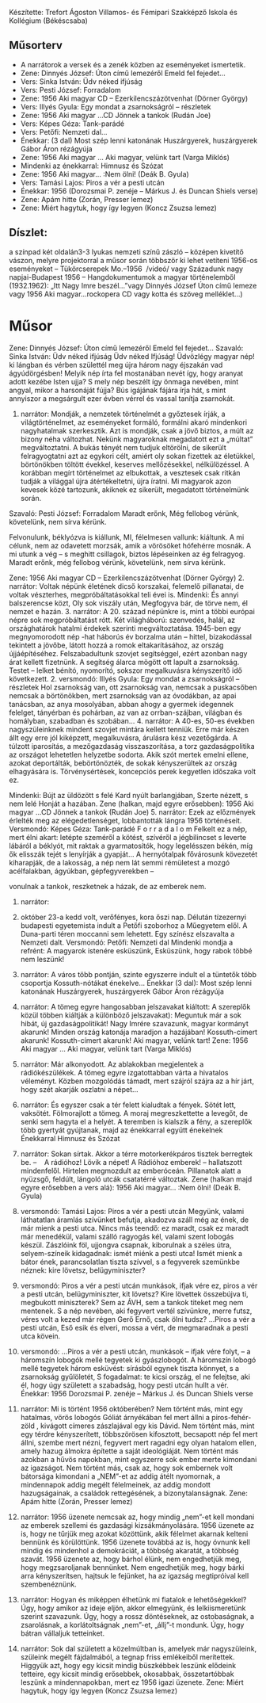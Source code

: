 Készítette: Trefort Ágoston Villamos- és Fémipari Szakképző Iskola
és Kollégium (Békéscsaba)

## Műsorterv
- A narrátorok a versek és a zenék közben az eseményeket ismertetik.
- Zene: Dinnyés József: Úton című lemezéről Emeld fel fejedet…
- Vers: Sinka István: Üdv néked ifjúság
- Vers: Pesti József: Forradalom
- Zene: 1956 Aki magyar CD – Ezerkilencszázötvenhat (Dörner György)
- Vers: Illyés Gyula: Egy mondat a zsarnokságról – részletek
- Zene: 1956 Aki magyar …CD Jönnek a tankok (Rudán Joe)
- Vers: Képes Géza: Tank-parádé
- Vers: Petőfi: Nemzeti dal…
- Énekkar: (3 dal)
Most szép lenni katonának
Huszárgyerek, huszárgyerek
Gábor Áron rézágyúja
- Zene: 1956 Aki magyar … Aki magyar, velünk tart (Varga Miklós)
- Mindenki az énekkarral: Himnusz és Szózat
- Zene: 1956 Aki magyar… :Nem ölni! (Deák B. Gyula)
- Vers: Tamási Lajos: Piros a vér a pesti utcán
- Énekkar: 1956 (Dorozsmai P. zenéje – Márkus J. és Duncan Shiels verse)
- Zene: Apám hitte (Zorán, Presser lemez)
- Zene: Miért hagytuk, hogy így legyen (Koncz Zsuzsa lemez)

## Díszlet:
a színpad két oldalán3-3 lyukas nemzeti színű zászló – középen kivetítő vászon, melyre projektorral a műsor során többször ki lehet vetíteni 1956-os eseményeket – Tükörcserepek Mo.–1956  /videó/ vagy Századunk nagy napjai-Budapest 1956 – Hangdokumentumok a magyar történelemből (1932.1962): „Itt Nagy Imre beszél…”vagy Dinnyés József Úton című lemeze vagy 1956 Aki magyar…rockopera CD vagy kotta és szöveg melléklet…)

# Műsor
Zene:
Dinnyés József: Úton című lemezéről Emeld fel fejedet…
Szavaló:
Sinka István: Üdv néked ifjúság
Üdv néked Ifjúság! Üdvözlégy magyar nép!
ki lángban és vérben születtél meg újra
három nagy éjszakán vad ágyúdörgésben!
Melyik nép írta fel mostanában nevét
így, hogy aranyat adott kezébe Isten ujja?
S mely nép beszélt így önmaga nevében,
mint angyal, mikor a harsonáját fújja?
Bús igájának fájára írja hát,
s mint annyiszor a megsárgult ezer évben
vérrel és vassal tanítja zsarnokát.
1. narrátor:
Mondják, a nemzetek történelmét a győztesek írják, a világtörténelmet, az eseményeket formáló, formálni akaró mindenkori nagyhatalmak szerkesztik. Azt is mondják, csak a jövő biztos, a múlt az bizony néha változhat. Nekünk magyaroknak megadatott ezt a „múltat” megváltoztatni. A bukás tényét nem tudjuk eltörölni, de sikerült felragyogtatni azt az egykori célt, amiért oly sokan fizettek az életükkel, börtönökben töltött évekkel, keserves mellőzésekkel, nélkülözéssel. A korábban megírt történelmet az elbukottak, a vesztesek csak ritkán tudják a világgal újra átértékeltetni, újra íratni. Mi magyarok azon kevesek közé tartozunk, akiknek ez sikerült, megadatott történelmünk során.

Szavaló:
Pesti József: Forradalom
Maradt erőnk,
Még fellobog vérünk,
követelünk, nem sírva kérünk.

Felvonulunk,
béklyózva is kiállunk,
MI, félelmesen vallunk: kiáltunk.
A mi célunk,
nem az odavetett morzsák,
amik a vörösöket hófehérre mosnák.
A mi utunk
a vég – s meghitt csillagok,
biztos lépéseinken az ég felragyog.
Maradt erőnk,
még fellobog vérünk,
követelünk, nem sírva kérünk.

Zene:
1956 Aki magyar CD – Ezerkilencszázötvenhat (Dörner György)
2. narrátor:
Voltak népünk életének dicső korszakai, felemelő pillanatai, de voltak vészterhes, megpróbáltatásokkal teli évei is.
Mindenki:
És annyi balszerencse közt,
Oly sok viszály után,
Megfogyva bár, de törve nem, él nemzet e hazán.
3. narrátor:
A 20. század népünkre is, mint a többi európai népre sok megpróbáltatást rótt. Két világháború: szenvedés, halál, az országhatárok hatalmi érdekek szerinti megváltoztatása.
1945-ben egy megnyomorodott nép -hat háborús év borzalma után – hittel, bizakodással tekintett a jövőbe, látott hozzá a romok eltakarításához, az ország újjáépítéséhez. Felszabadultunk szovjet segítséggel, ezért azonban nagy árat kellett fizetnünk. A segítség álarca mögött ott lapult a zsarnokság. Testet – lelket bénító, nyomorító, sokszor megalkuvásra kényszerítő idő következett.
2. versmondó:
Illyés Gyula: Egy mondat a zsarnokságról – részletek
Hol zsarnokság van,
ott zsarnokság van,
nemcsak a puskacsőben
nemcsak a börtönökben,
mert zsarnokság van
az óvodákban,
az apai tanácsban,
az anya mosolyában,
abban ahogy a gyermek
idegennek felelget,
tányérban és pohárban,
az van az orrban-szájban,
világban és homályban,
szabadban és szobában…
4. narrátor:
A 40-es, 50-es években nagyszüleinknek mindent szovjet mintára kellett tenniük. Erre már készen állt egy erre jól kiképzett, megalkuvásra, árulásra kész vezetőgárda. A túlzott iparosítás, a mezőgazdaság visszaszorítása, a torz gazdaságpolitika az országot lehetetlen helyzetbe sodorta. Akik szót mertek emelni ellene, azokat deportálták, bebörtönözték, de sokak kényszerültek az ország elhagyására is. Törvénysértések, koncepciós perek kegyetlen időszaka volt ez.

Mindenki:
Bújt az üldözött s felé
Kard nyúlt barlangjában,
Szerte nézett, s nem lelé
Honját a hazában.
Zene (halkan, majd egyre erősebben):
1956 Aki magyar …CD Jönnek a tankok (Rudán Joe)
5. narrátor:
Ezek az előzmények érlelték meg az elégedetlenséget, lobbantották lángra 1956 történéseit.
Versmondó:
Képes Géza: Tank-parádé
F o r r a d a l o m
Felkelt ez a nép, mert élni akart:
letépte szeméről a kötést,
szívéről a jégbilincset
s leverte lábáról a béklyót,
mit raktak a gyarmatosítók,
hogy legelésszen békén,
míg ők elisszák tejét s lenyírják a gyapját…
A hernyótalpak fővárosunk kövezetét kiharapják,
de a lakosság, a nép
nem lát semmi rémületest
a mozgó acélfalakban, ágyúkban, gépfegyverekben –

vonulnak a tankok,
reszketnek a házak,
de az emberek nem.
1. narrátor:
1956. október 23-a kedd volt, verőfényes, kora őszi nap. Délután tízezernyi budapesti egyetemista indult a Petőfi szoborhoz a Műegyetem elől. A Duna-parti téren moccanni sem lehetett. Egy színész elszavalta a Nemzeti dalt.
Versmondó:
Petőfi: Nemzeti dal
Mindenki mondja a refrént:
A magyarok istenére esküszünk,
Esküszünk, hogy rabok többé nem leszünk!
1. narrátor:
A város több pontján, szinte egyszerre indult el a tüntetők több csoportja Kossuth-nótákat énekelve…
Énekkar (3 dal):
Most szép lenni katonának
Huszárgyerek, huszárgyerek
Gábor Áron rézágyúja
1. narrátor:
A tömeg egyre hangosabban jelszavakat kiáltott:
A szereplők közül többen kiáltják a különböző jelszavakat):
Meguntuk már a sok hibát, új gazdaságpolitikát!
Nagy Imrére szavazunk, magyar kormányt akarunk!
Minden ország katonája maradjon a hazájában!
Kossuth-címert akarunk! Kossuth-címert akarunk!
Aki magyar, velünk tart!
Zene:
1956 Aki magyar … Aki magyar, velünk tart (Varga Miklós)
1. narrátor:
Már alkonyodott. Az ablakokban megjelentek a rádiókészülékek. A tömeg egyre izgatottabban várta a hivatalos véleményt. Közben mozgolódás támadt, mert szájról szájra az a hír járt, hogy szét akarják oszlatni a népet…

3. narrátor:
És egyszer csak a tér felett kialudtak a fények. Sötét lett, vaksötét. Fölmorajlott a tömeg. A moraj megreszkettette a levegőt, de senki sem hagyta el a helyét.
A teremben is kialszik a fény, a szereplők több gyertyát gyújtanak, majd az énekkarral együtt énekelnek
Énekkarral
Himnusz és Szózat
4. narrátor:
Sokan sírtak. Akkor a térre motorkerékpáros tisztek berregtek be.
–    A rádióhoz! Lövik a népet! A Rádióhoz emberek! – hallatszott mindenfelől. Hirtelen megmozdult az emberóceán. Pillanatok alatt a nyüzsgő, feldúlt, lángoló utcák csatatérré változtak.
Zene (halkan majd egyre erősebben a vers alá):
1956 Aki magyar… :Nem ölni! (Deák B. Gyula)
1. versmondó:
Tamási Lajos: Piros a vér a pesti utcán
Megyünk, valami láthatatlan
áramlás szívünket befutja,
akadozva száll még az ének,
de már mienk a pesti utca.
Nincs más teendő: ez maradt,
csak ez maradt már menedékül,
valami szálló ragyogás kél,
valami szent lobogás készül.
Zászlóink föl, ujjongva csapnak,
kiborulnak a széles útra,
selyem-színeik kidagadnak:
ismét miénk a pesti utca!
Ismét mienk a bátor ének,
parancsolatlan tiszta szívvel,
s a fegyverek szemünkbe néznek:
kire lövetsz, belügyminiszter?
2. versmondó:
Piros a vér a pesti utcán
munkások, ifjak vére ez,
piros a vér a pesti utcán,
belügyminiszter, kit lövetsz?
Kire lövettek összebújva
ti, megbukott miniszterek?
Sem az ÁVH, sem a tankok
titeket meg nem mentenek.
S a nép nevében, aki fegyvert
vertél szívünkre, merre futsz,
véres volt a kezed már régen
Gerő Ernő, csak ölni tudsz?
…Piros a vér a pesti utcán,
Eső esik és elveri,
mossa a vért, de megmaradnak
a pesti utca kövein.
3. versmondó:
…Piros a vér a pesti utcán,
munkások – ifjak vére folyt,
– a háromszín lobogók mellé
tegyetek ki gyászlobogót.
A háromszín lobogó mellé
tegyetek három esküvést:
sírásból egynek tiszta könnyet,
s a zsarnokság gyűlöletét,
S fogadalmat: te kicsi ország,
el ne felejtse, aki él,
hogy úgy született a szabadság,
hogy pesti utcán hullt a vér.
Énekkar:
1956 Dorozsmai P. zenéje – Márkus J. és Duncan Shiels verse
5. narrátor:
Mi is történt 1956 októberében?
Nem történt más, mint egy hatalmas, vörös lobogós Góliát árnyékában fel mert állni a piros-fehér-zöld , kivágott címeres zászlajával egy kis Dávid.
Nem történt más, mint egy térdre kényszerített, többszörösen kifosztott, becsapott nép fel mert állni, szembe mert nézni, fegyvert mert ragadni egy olyan hatalom ellen, amely hazug álmokra építette a saját ideológiáját.
Nem történt más azokban a hűvös napokban, mint egyszerre sok ember merte kimondani az igazságot.
Nem történt más, csak az, hogy sok embernek volt bátorsága kimondani a „NEM”-et az addig átélt nyomornak, a mindennapok addig megélt félelmeinek, az addig mondott hazugságainak, a családok rettegésének, a bizonytalanságnak.
Zene:
Apám hitte (Zorán, Presser lemez)
1. narrátor:
1956 üzenete nemcsak az, hogy mindig „nem”-et kell mondani az emberek szellemi és gazdasági kizsákmányolására.
1956 üzenete az is, hogy ne tűrjük meg azokat közöttünk, akik félelmet akarnak kelteni bennünk és körülöttünk.
1956 üzenete továbbá az is, hogy óvnunk kell mindig és mindenhol a demokráciát, a többség akaratát, a többség szavát.
1956 üzenete az, hogy bárhol élünk, nem engedhetjük meg, hogy megzsaroljanak bennünket. Nem engedhetjük meg, hogy bárki arra kényszerítsen, hajtsuk le fejünket, ha az igazság megtipróival kell szembenéznünk.
2. narrátor:
Hogyan és miképpen élhetünk mi fiatalok e lehetőségekkel?
Úgy, hogy amikor az ideje eljön, akkor elmegyünk, és lelkiismeretünk szerint szavazunk.
Úgy, hogy a rossz döntéseknek, az ostobaságnak, a zsarolásnak, a korlátoltságnak „nem”-et, „állj”-t mondunk.
Úgy, hogy bátran vállaljuk tetteinket.
3. narrátor:
Sok dal született a közelmúltban is, amelyek már nagyszüleink, szüleink megélt fájdalmából, a tegnap friss emlékeiből merítettek.
Higgyük azt, hogy egy kicsit mindig büszkébbek leszünk elődeink tetteire, egy kicsit mindig erősebbek, okosabbak, összetartóbbak leszünk a mindennapokban, mert ez 1956 igazi üzenete.
Zene:
Miért hagytuk, hogy így legyen (Koncz Zsuzsa lemez)